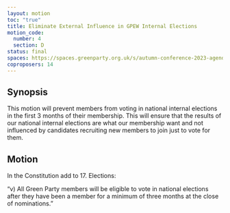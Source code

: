 ```yaml
---
layout: motion
toc: "true"
title: Eliminate External Influence in GPEW Internal Elections
motion_code:
  number: 4
  section: D
status: final
spaces: https://spaces.greenparty.org.uk/s/autumn-conference-2023-agenda-forum/post/post/view?id=11001
coproposers: 14
---
```

## Synopsis

This motion will prevent members from voting in national internal elections in the first 3 months of their membership. This will ensure that the results of our national internal elections are what our membership want and not influenced by candidates recruiting new members to join just to vote for them.

## Motion

In the Constitution add to 17. Elections:

“v) All Green Party members will be eligible to vote in national elections after they have been a member for a minimum of three months at the close of nominations.”